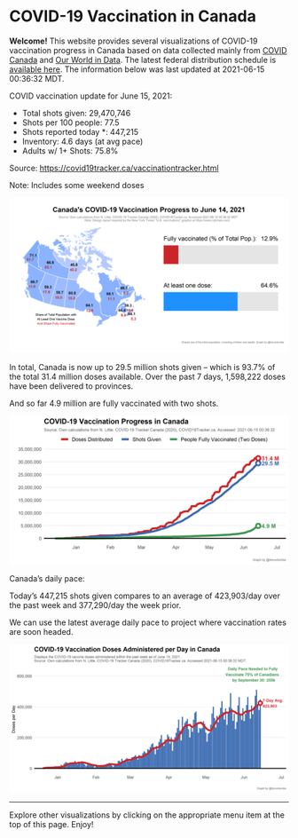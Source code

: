 COVID-19 Vaccination in Canada
==============================

**Welcome!** This website provides several visualizations of COVID-19
vaccination progress in Canada based on data collected mainly from
[COVID Canada](https://covid19tracker.ca/vaccinationtracker.html) and
[Our World in Data](https://ourworldindata.org/covid-vaccinations). The
latest federal distribution schedule is [available
here](https://www.canada.ca/en/public-health/services/diseases/2019-novel-coronavirus-infection/prevention-risks/covid-19-vaccine-treatment/vaccine-rollout.html).
The information below was last updated at 2021-06-15 00:36:32 MDT.

COVID vaccination update for June 15, 2021:

-   Total shots given: 29,470,746
-   Shots per 100 people: 77.5
-   Shots reported today \*: 447,215
-   Inventory: 4.6 days (at avg pace)
-   Adults w/ 1+ Shots: 75.8%

Source:
<a href="https://covid19tracker.ca/vaccinationtracker.html" class="uri">https://covid19tracker.ca/vaccinationtracker.html</a>

Note: Includes some weekend doses

![](Plots/plot_main.png)

In total, Canada is now up to 29.5 million shots given – which is 93.7%
of the total 31.4 million doses available. Over the past 7 days,
1,598,222 doses have been delivered to provinces.

And so far 4.9 million are fully vaccinated with two shots.

![](Plots/plot_total.png)

Canada’s daily pace:

Today’s 447,215 shots given compares to an average of 423,903/day over
the past week and 377,290/day the week prior.

We can use the latest average daily pace to project where vaccination
rates are soon headed.

![](Plots/pace_national.png)

------------------------------------------------------------------------

Explore other visualizations by clicking on the appropriate menu item at
the top of this page. Enjoy!
